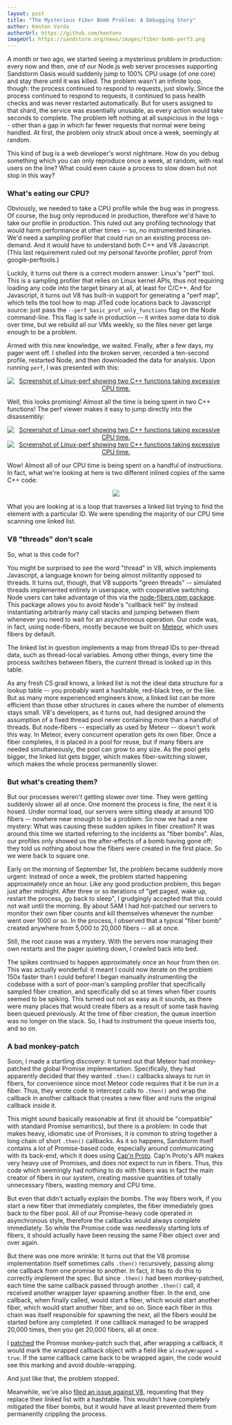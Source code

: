 ```yaml
---
layout: post
title: "The Mysterious Fiber Bomb Problem: A Debugging Story"
author: Kenton Varda
authorUrl: https://github.com/kentonv
imageUrl: https://sandstorm.org/news/images/fiber-bomb-perf3.png
---
```


A month or two ago, we started seeing a mysterious problem in production: every now and then, one of our Node.js web server processes supporting Sandstorm Oasis would suddenly jump to 100% CPU usage (of one core) and stay there until it was killed. The problem wasn't an infinite loop, though: the process continued to respond to requests, just slowly. Since the process continued to respond to requests, it continued to pass health checks and was never restarted automatically. But for users assigned to that shard, the service was essentially unusable, as every action would take seconds to complete. The problem left nothing at all suspicious in the logs -- other than a gap in which far fewer requests that normal were being handled. At first, the problem only struck about once a week, seemingly at random.

This kind of bug is a web developer's worst nightmare. How do you debug something which you can only reproduce once a week, at random, with real users on the line? What could even cause a process to slow down but not stop in this way?

### What's eating our CPU?

Obviously, we needed to take a CPU profile while the bug was in progress. Of course, the bug only reproduced in production, therefore we'd have to take our profile in production. This ruled out any profiling technology that would harm performance at other times -- so, no instrumented binaries. We'd need a sampling profiler that could run on an existing process on-demand. And it would have to understand both C++ and V8 Javascript. (This last requirement ruled out my personal favorite profiler, pprof from google-perftools.)

Luckily, it turns out there is a correct modern answer: Linux's "perf" tool. This is a sampling profiler that relies on Linux kernel APIs, thus not requiring loading any code into the target binary at all, at least for C/C++. And for Javascript, it turns out V8 has built-in support for generating a "perf map", which tells the tool how to map JITed code locations back to Javascript source: just pass the `--perf_basic_prof_only_functions` flag on the Node command-line. This flag is safe in production -- it writes some data to disk over time, but we rebuild all our VMs weekly, so the files never get large enough to be a problem.

Armed with this new knowledge, we waited. Finally, after a few days, my pager went off. I shelled into the broken server, recorded a ten-second profile, restarted Node, and then downloaded the data for analysis. Upon running `perf`, I was presented with this:

<p style="text-align: center"><a href="/news/images/fiber-bomb-perf1-full.png"><img alt="Screenshot of Linux-perf showing two C++ functions taking excessive CPU time." src="/news/images/fiber-bomb-perf1.png"></a></p>

Well, this looks promising! Almost all the time is being spent in two C++ functions! The perf viewer makes it easy to jump directly into the disassembly:

<p style="text-align: center"><a href="/news/images/fiber-bomb-perf2-full.png"><img alt="Screenshot of Linux-perf showing two C++ functions taking excessive CPU time." src="/news/images/fiber-bomb-perf2.png"></a> <a href="/news/images/fiber-bomb-perf3-full.png"><img alt="Screenshot of Linux-perf showing two C++ functions taking excessive CPU time." src="/news/images/fiber-bomb-perf3.png"></a></p>

Wow! Almost all of our CPU time is being spent on a handful of instructions. In fact, what we're looking at here is two different inlined copies of the same C++ code:

<p style="text-align: center"><a href="https://github.com/v8/v8/blob/c176b26fee9dcfe9379a6e01b677298252a1602e/src/isolate.cc#L1861"><img src="/news/images/fiber-bomb-code.png"></a></p>

What you are looking at is a loop that traverses a linked list trying to find the element with a particular ID. We were spending the majority of our CPU time scanning one linked list.

### V8 "threads" don't scale

So, what is this code for?

You might be surprised to see the word "thread" in V8, which implements Javascript, a language known for being almost militantly opposed to threads. It turns out, though, that V8 supports "green threads" -- simulated threads implemented entirely in userspace, with cooperative switching. Node users can take advantage of this via the [node-fibers npm package](https://github.com/laverdet/node-fibers). This package allows you to avoid Node's "callback hell" by instead instantiating arbitrarily many call stacks and jumping between them whenever you need to wait for an asynchronous operation. Our code was, in fact, using node-fibers, mostly because we built on [Meteor](https://meteor.com), which uses fibers by default.

The linked list in question implements a map from thread IDs to per-thread data, such as thread-local variables. Among other things, every time the process switches between fibers, the current thread is looked up in this table.

As any fresh CS grad knows, a linked list is not the ideal data structure for a lookup table -- you probably want a hashtable, red-black tree, or the like. But as many more experienced engineers know, a linked list can be more efficient than those other structures in cases where the number of elements stays small. V8's developers, as it turns out, had designed around the assumption of a fixed thread pool never containing more than a handful of threads. But node-fibers -- especially as used by Meteor -- doesn't work this way. In Meteor, every concurrent operation gets its own fiber. Once a fiber completes, it is placed in a pool for reuse, but if many fibers are needed simultaneously, the pool can grow to any size. As the pool gets bigger, the linked list gets bigger, which makes fiber-switching slower, which makes the whole process permanently slower.

### But what's creating them?

But our processes weren't getting slower over time. They were getting suddenly slower all at once. One moment the process is fine, the next it is hosed. Under normal load, our servers were sitting steady at around 100 fibers -- nowhere near enough to be a problem. So now we had a new mystery: What was causing these sudden spikes in fiber creation? It was around this time we started referring to the incidents as "fiber bombs". Alas, our profiles only showed us the after-effects of a bomb having gone off; they told us nothing about how the fibers were created in the first place. So we were back to square one.

Early on the morning of September 1st, the problem became suddenly more urgent: Instead of once a week, the problem started happening approximately once an hour. Like any good production problem, this began just after midnight. After three or so iterations of "get paged, wake up, restart the process, go back to sleep", I grudgingly accepted that this could not wait until the morning. By about 5AM I had hot-patched our servers to monitor their own fiber counts and kill themselves whenever the number went over 1000 or so. In the process, I observed that a typical "fiber bomb" created anywhere from 5,000 to 20,000 fibers -- all at once.

Still, the root cause was a mystery. With the servers now managing their own restarts and the pager quieting down, I crawled back into bed.

The spikes continued to happen approximately once an hour from then on. This was actually wonderful: it meant I could now iterate on the problem 150x faster than I could before! I began manually instrumenting the codebase with a sort of poor-man's sampling profiler that specifically sampled fiber creation, and specifically did so at times when fiber counts seemed to be spiking. This turned out not as easy as it sounds, as there were many places that would create fibers as a result of some task having been queued previously. At the time of fiber creation, the queue insertion was no longer on the stack. So, I had to instrument the queue inserts too, and so on.

### A bad monkey-patch

Soon, I made a startling discovery: It turned out that Meteor had monkey-patched the global Promise implementation. Specifically, they had apparently decided that they wanted `.then()` callbacks always to run in fibers, for convenience since most Meteor code requires that it be run in a fiber. Thus, they wrote code to intercept calls to `.then()` and wrap the callback in another callback that creates a new fiber and runs the original callback inside it.

This might sound basically reasonable at first (it should be "compatible" with standard Promise semantics), but there is a problem: In code that makes heavy, idiomatic use of Promises, it is common to string together a long chain of short `.then()` callbacks. As it so happens, Sandstorm itself contains a lot of Promise-based code, especially around communicating with its back-end, which it does using [Cap'n Proto](https://capnproto.org). Cap'n Proto's API makes very heavy use of Promises, and does _not_ expect to run in fibers. Thus, this code which seemingly had nothing to do with fibers was in fact the main creator of fibers in our system, creating massive quantities of totally unnecessary fibers, wasting memory and CPU time.

But even that didn't actually explain the bombs. The way fibers work, if you start a new fiber that immediately completes, the fiber immediately goes back to the fiber pool. All of our Promise-heavy code operated in asynchronous style, therefore the callbacks would always complete immediately. So while the Promise code was needlessly starting lots of fibers, it should actually have been reusing the same Fiber object over and over again.

But there was one more wrinkle: It turns out that the V8 promise implementation itself sometimes calls `.then()` recursively, passing along one callback from one promise to another. In fact, it has to do this to correctly implement the spec. But since `.then()` had been monkey-patched, each time the same callback passed through another `.then()` call, it received another wrapper layer spawning another fiber. In the end, one callback, when finally called, would start a fiber, which would start another fiber, which would start another fiber, and so on. Since each fiber in this chain was itself responsible for spawning the next, all the fibers would be started before any completed. If one callback managed to be wrapped 20,000 times, then you get 20,000 fibers, all at once.

I [patched](https://github.com/meteor/promise/pull/11) the Promise monkey-patch such that, after wrapping a callback, it would mark the wrapped callback object with a field like `alreadyWrapped = true`. If the same callback came back to be wrapped again, the code would see this marking and avoid double-wrapping.

And just like that, the problem stopped.

Meanwhile, we've also [filed an issue against V8](https://bugs.chromium.org/p/v8/issues/detail?id=5338), requesting that they replace their linked list with a hashtable. This wouldn't have completely mitigated the fiber bombs, but it would have at least prevented them from permanently crippling the process.
